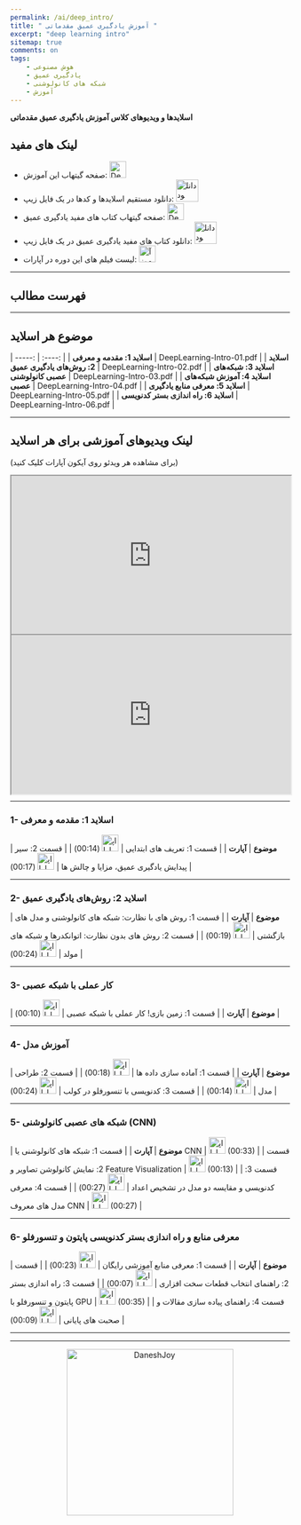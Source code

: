 ```yaml
---
permalink: /ai/deep_intro/
title: " آموزش یادگیری عمیق مقدماتی "
excerpt: "deep learning intro"
sitemap: true
comments: on
tags:
    - هوش مصنوعی
    - یادگیری عمیق
    - شبکه های کانولوشنی
    - آموزش
---
```


**اسلایدها و ویدیوهای کلاس آموزش یادگیری عمیق مقدماتی**

## لینک های مفید
- صفحه گیتهاب این آموزش: <a  href="https://github.com/DaneshJoy/DeepLearning_Intro" target="_blank"><img src="{{ '/assets/images/github.png' | relative_url }}" width="30px" title="DeepLearning_Intro on Github" alt="DeepLearning_Intro on Github"></a><br/>
- دانلود مستقیم اسلایدها و کدها در یک فایل زیپ: <a  href="https://github.com/DaneshJoy/DeepLearning_Intro/archive/master.zip"><img src="{{ '/assets/images/download.png' | relative_url }}" width="40px" title="دانلود" alt="دانلود"></a><br/>
- صفحه گیتهاب کتاب های مفید یادگیری عمیق: <a  href="https://github.com/DaneshJoy/dl-books" target="_blank"><img src="{{ '/assets/images/github.png' | relative_url }}" width="30px" title="DeepLearning_Intro on Github" alt="DeepLearning_Intro on Github"></a><br/>
- دانلود کتاب های مفید یادگیری عمیق در یک فایل زیپ: <a  href="https://github.com/DaneshJoy/dl-books/archive/master.zip"><img src="{{ '/assets/images/download.png' | relative_url }}" width="40px" title="دانلود" alt="دانلود"></a><br/>
- لیست فیلم های این دوره در آپارات: <a  href="https://www.aparat.com/playlist/282124" target="_blank"><img src="{{ '/assets/images/aparat.png' | relative_url }}" width="30px" title="آموزش یادگیری عمیق (مقدماتی)" alt="آموزش یادگیری عمیق (مقدماتی)"></a><br/>

-------------------------------------
## فهرست مطالب
-------------------------------------

## موضوع هر اسلاید

| -----: | :----: |
| **اسلاید 1: مقدمه و معرفی** | DeepLearning-Intro-01.pdf |
| **اسلاید 2: روش‌های یادگیری عمیق** | DeepLearning-Intro-02.pdf |
| **اسلاید 3: شبکه‌های عصبی کانولوشنی** | DeepLearning-Intro-03.pdf |
| **اسلاید 4: آموزش شبکه‌های عصبی** | DeepLearning-Intro-04.pdf |
| **اسلاید 5: معرفی منابع یادگیری** | DeepLearning-Intro-05.pdf |
| **اسلاید 6: راه اندازی بستر کدنویسی** | DeepLearning-Intro-06.pdf |

-------------------------------------

## لینک ویدیوهای آموزشی برای هر اسلاید
(برای مشاهده هر ویدئو روی آیکون آپارات کلیک کنید)


<div id="4212297454"><script type="text/JavaScript" src="https://www.aparat.com/embed/CjhV9?data[rnddiv]=4212297454&data[responsive]=yes&&recom=none"></script></div>



<div id="2238542214"><script type="text/JavaScript" src="https://www.aparat.com/embed/CjhV9?data[rnddiv]=2238542214&data[responsive]=yes&&recom=none"></script></div>

<style>.h_iframe-aparat_embed_frame{position:relative;}.h_iframe-aparat_embed_frame .ratio{display:block;width:100%;height:auto;}.h_iframe-aparat_embed_frame iframe{position:absolute;top:0;left:0;width:100%;height:100%;}</style><div class="h_iframe-aparat_embed_frame"><span style="display: block;padding-top: 57%"></span><iframe src="https://www.aparat.com/video/video/embed/videohash/PwtqF/vt/frame?&recom=self" allowFullScreen="true" webkitallowfullscreen="true" mozallowfullscreen="true"></iframe></div>

<style>.h_iframe-aparat_embed_frame{position:relative;}.h_iframe-aparat_embed_frame .ratio{display:block;width:100%;height:auto;}.h_iframe-aparat_embed_frame iframe{position:absolute;top:0;left:0;width:100%;height:100%;}</style><div class="h_iframe-aparat_embed_frame"><span style="display: block;padding-top: 57%"></span><iframe src="https://www.aparat.com/video/video/embed/videohash/CjhV9/vt/frame" allowFullScreen="true" webkitallowfullscreen="true" mozallowfullscreen="true"></iframe></div>

-------------------------------------

### 1- اسلاید 1: مقدمه و معرفی

| **موضوع** | **آپارت** |
| قسمت 1: تعریف های ابتدایی  | <a href="https://aparat.com/v/PwtqF?playlist=282124" target="_blank"><img src="{{ '/assets/images/aparat.png' | relative_url }}" width="30px" title="اپارات" alt="اپارات"></a> (00:14) |
| قسمت 2: سیر پیدایش یادگیری عمیق، مزایا و چالش ها  | <a href="https://aparat.com/v/qdxOi?playlist=282124" target="_blank"><img src="{{ '/assets/images/aparat.png' | relative_url }}" width="30px" title="اپارات" alt="اپارات"></a> (00:17) |

-------------------------------------

### 2- اسلاید 2: روش‌های یادگیری عمیق

| **موضوع** | **آپارت** |
| قسمت 1: روش های با نظارت: شبکه های کانولوشنی و مدل های بازگشتی | <a href="https://aparat.com/v/sN3LF?playlist=282124" target="_blank"><img src="{{ '/assets/images/aparat.png' | relative_url }}" width="30px" title="اپارات" alt="اپارات"></a> (00:19) |
| قسمت 2: روش های بدون نظارت: اتوانکدرها و شبکه های مولد |  <a href="https://aparat.com/v/7xKig?playlist=282124" target="_blank"><img src="{{ '/assets/images/aparat.png' | relative_url }}" width="30px" title="اپارات" alt="اپارات"></a> (00:24) |

-------------------------------------

### 3- کار عملی با شبکه عصبی

| **موضوع** | **آپارت** |
| قسمت 1: زمین بازی! کار عملی با شبکه عصبی | <a href="https://aparat.com/v/MmiY5?playlist=282124" target="_blank"><img src="{{ '/assets/images/aparat.png' | relative_url }}" width="30px" title="اپارات" alt="اپارات"></a> (00:10) |

-------------------------------------

### 4- آموزش مدل

| **موضوع** | **آپارت** |
| قسمت 1: آماده سازی داده ها | <a href="https://aparat.com/v/B6jLz?playlist=282124" target="_blank"><img src="{{ '/assets/images/aparat.png' | relative_url }}" width="30px" title="اپارات" alt="اپارات"></a> (00:18) |
| قسمت 2: طراحی مدل | <a href="https://www.aparat.com/v/KolYT?playlist=282124" target="_blank"><img src="{{ '/assets/images/aparat.png' | relative_url }}" width="30px" title="اپارات" alt="اپارات"></a> (00:14) |
| قسمت 3: کدنویسی با تنسورفلو در کولب | <a href="https://aparat.com/v/8hoWC?playlist=282124" target="_blank"><img src="{{ '/assets/images/aparat.png' | relative_url }}" width="30px" title="اپارات" alt="اپارات"></a> (00:24) |

-------------------------------------

### 5- شبکه های عصبی کانولوشنی (CNN)

| **موضوع** | **آپارت** |
| قسمت 1: شبکه های کانولوشنی یا CNN | <a href="https://www.aparat.com/v/52kB6?playlist=282124" target="_blank"><img src="{{ '/assets/images/aparat.png' | relative_url }}" width="30px" title="اپارات" alt="اپارات"></a> (00:33) |
| قسمت 2: نمایش کانولوشن تصاویر و Feature Visualization | <a href="https://www.aparat.com/v/5QHZ8?playlist=282124" target="_blank"><img src="{{ '/assets/images/aparat.png' | relative_url }}" width="30px" title="اپارات" alt="اپارات"></a> (00:13) |
| قسمت 3: کدنویسی و مقایسه دو مدل در تشخیص اعداد | <a href="https://www.aparat.com/v/Aa0v4?playlist=282124" target="_blank"><img src="{{ '/assets/images/aparat.png' | relative_url }}" width="30px" title="اپارات" alt="اپارات"></a> (00:27) |
| قسمت 4: معرفی مدل های معروف CNN | <a href="https://www.aparat.com/v/Clbes?playlist=282124" target="_blank"><img src="{{ '/assets/images/aparat.png' | relative_url }}" width="30px" title="اپارات" alt="اپارات"></a> (00:27) |

-------------------------------------

### 6- معرفی منابع و راه اندازی بستر کدنویسی پایتون و تنسورفلو

| **موضوع** | **آپارت** |
| قسمت 1: معرفی منابع آموزشی رایگان | <a href="https://www.aparat.com/v/EOhTR?playlist=282124" target="_blank"><img src="{{ '/assets/images/aparat.png' | relative_url }}" width="30px" title="اپارات" alt="اپارات"></a> (00:23) |
| قسمت 2: راهنمای انتخاب قطعات سخت افزاری | <a href="https://www.aparat.com/v/UDew3?playlist=282124" target="_blank"><img src="{{ '/assets/images/aparat.png' | relative_url }}" width="30px" title="اپارات" alt="اپارات"></a> (00:07) |
| قسمت 3: راه اندازی بستر پایتون و تنسورفلو با GPU | <a href="https://www.aparat.com/v/VF4m7?playlist=282124" target="_blank"><img src="{{ '/assets/images/aparat.png' | relative_url }}" width="30px" title="اپارات" alt="اپارات"></a> (00:35) |
| قسمت 4: راهنمای پیاده سازی مقالات و صحبت های پایانی | <a href="https://www.aparat.com/v/CjhV9?playlist=282124" target="_blank"><img src="{{ '/assets/images/aparat.png' | relative_url }}" width="30px" title="اپارات" alt="اپارات"></a> (00:09) |

-------------------------------------

-------------------------------------

<p align="center">
  <a href="https://daneshjoy.ir">
    <img src="{{ '/assets/images/DaneshJoy.png' | relative_url }}" width="300px" title="DaneshJoy" alt="DaneshJoy"> 
  </a>
</p>

<div class="well">
<div class="rw-ui-container"></div>
</div>

